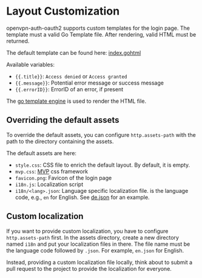 # Layout Customization

openvpn-auth-oauth2 supports custom templates for the login page.
The template must a valid Go Template file.
After rendering, valid HTML must be returned.

The default template can be found here:
[index.gohtml](https://github.com/jkroepke/openvpn-auth-oauth2/blob/main/internal/ui/index.gohtml)

Available variables:

- `{{.title}}`: `Access denied` or `Access granted`
- `{{.message}}`: Potential error message or success message
- `{{.errorID}}`: ErrorID of an error, if present

The [go template engine](https://pkg.go.dev/text/template) is used to render the HTML file.

## Overriding the default assets

To override the default assets, you can configure `http.assets-path` with the path to the directory containing the assets.

The default assets are here:

- `style.css`: CSS file to enrich the default layout. By default, it is empty.
- `mvp.css`: [MVP](https://github.com/andybrewer/mvp) css framework
- `favicon.png`: Favicon of the login page
- `i18n.js`: Localization script
- `i18n/<lang>.json`: Language specific localization file. <lang> is the language code, e.g., `en` for English.
  See [de.json](https://github.com/jkroepke/openvpn-auth-oauth2/blob/main/internal/ui/static/i18n/de.json) for an example.

## Custom localization

If you want to provide custom localization, you have to configure `http.assets-path` first. In the assets directory,
create a new directory named `i18n` and put your localization files in there. The file name must be the language code
followed by `.json`. For example, `en.json` for English.

Instead, providing a custom localization file locally, think about to submit a pull request to the project to provide
the localization for everyone.
